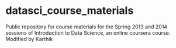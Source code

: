 datasci_course_materials
========================

Public repository for course materials for the Spring 2013 and 2014 sessions of Introduction to Data Science, an online coursera course.
Modified by Karthik

